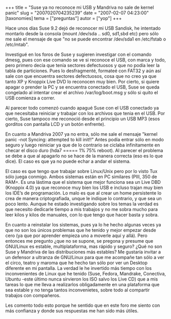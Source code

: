 +++
title = "Suse ya no reconoce mi USB y Mandriva no sale de kernel panic"
slug = "2007020704235239"
date = "2007-02-07 04:23:00"
[taxonomies]
tema = ["preguntas"]
autor = ["yop"]
+++

Hace unos días Suse 9.2 dejó de reconocer mi USB Sandisk, he intentado
montarlo desde la consola (mount /dev/sda .. sd0, sd1,sbd etc) pero sólo
me sale el mensaje de que "no se puede encontrar /dev/sda1 en /etc/fstab
o /etc/mtab".

Investigué en los foros de Suse y sugieren investigar con el comando
dmesg, pues con ese comando se ve si reconoce el USB, con marca y todo,
pero primero decía que tenía sectores defectuosos y que no podía leer la
tabla de particiones. Pues lo desfragmenté, formateé con FAT32 y aún así
sale con que encuentra sectores defectuosos, cosa que no creo ya que
tanto XP y Knoppix Live DVD lo reconocen muy bien. Por cierto, si quiere
apagar o prender la PC y se encuentra conectado el USB, Suse se queda
congelado al intentar crear el archivo /var/log/boot.msg y sólo si quito
el USB comienza a correr.

<!-- more -->
Al parecer todo comenzó cuando apagué Suse con el USB conectado ya que
necesitaba reiniciar y trabajar con los archivos que tenia en el USB.
Por cierto, Suse tampoco me reconoció desde el principio un USB MP3
(esos gorditos con pantalla LCD y un botón enfrente).

En cuanto a Mandriva 2007 ya no entra, sólo me sale el mensaje "kernel
panic -not Syncing: attempted to kill init!!" Antes podía entrar sólo en
modo seguro y luego reiniciar ya que de lo contrario se ciclaba
infinitamente en checar el disco duro (hda7 ===== 1% 75% reboot). Al
parecer el problema se debe a que al apagarlo no se hace de la manera
correcta (eso es lo que dice). El caso es que ya no puede echar a andar
el sistema.

El caso es que tengo que trabajar sobre Linux/Unix pero por lo visto Tux
sólo juega conmigo. Ambos sistemas están en PC similares (PIII, 350 de
RAM=. Es una lástima que el sistema que mejor funciona sea un Live DBD
(Knoppix 4.0) ya que reconoce muy bien los USB e incluso trajan muy bien
los IDE’s de programación. Lo malo es que al crear un home persistente
lo crea de manera criptografiada, unque le indique lo contrario, y que
sea un poco lento. Aunque he estado investigando sobre los temas la
verdad es que necesito dedicarle tiempo a mis trabajos y no me sobra
mucho para leer kilos y kilos de manuales, con lo que tengo que hacer
basta y sobra.

En cuanto a reinstalar los sistemas, pues ya lo he hecho algunas veces
ya que no son los únicos problemas que he tenido y mejor empezar desde
cero (ya que por aprender empieza uno a moverle aquí y allá). Pero
entonces me pregunto ¿que no se supone, se pregona y presume que
GNU/Linux es estable, multiplataforma, mas rápido y seguro? ¿Qué no son
Suse y Mandriva de las distribuciones más estables? Me gustaría invitar
a un defensor a ultranza de GNU/Linux para que me acompañe tan sólo a
ver el circo, teatro y maroma que he hecho tan sólo por ver un Desktop
diferente en mi pantalla. La verdad le he invertido más tiempo con los
inconvenientes de Linux que he tenido (Suse, Fedora, Mandrake,
Conectiva, Ubuntu -este último nunca sirvieron los ISO salvo los Live
CD) que a mis tareas lo que me lleva a realizarlos obligadamente en una
plataforma que sea estable y no tenga tantos inconvenietes, sobre todo
al compartir trabajos con compañeros.

Les comento todo esto porque he sentido que en este foro me siento con
más confianza y donde sus respuestas me han sido más útiles.

